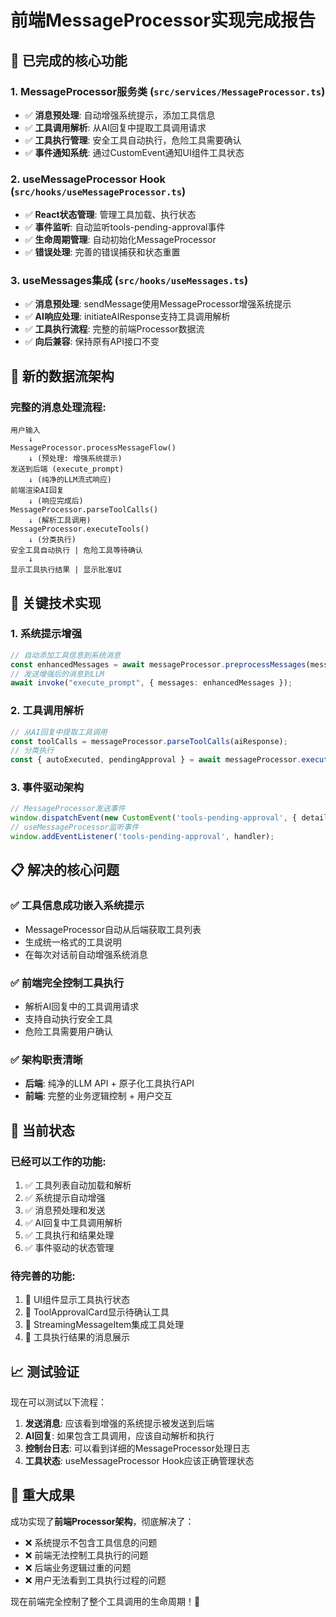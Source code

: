 # 前端MessageProcessor实现完成报告

## 🎉 已完成的核心功能

### **1. MessageProcessor服务类** (`src/services/MessageProcessor.ts`)
- ✅ **消息预处理**: 自动增强系统提示，添加工具信息
- ✅ **工具调用解析**: 从AI回复中提取工具调用请求
- ✅ **工具执行管理**: 安全工具自动执行，危险工具需要确认
- ✅ **事件通知系统**: 通过CustomEvent通知UI组件工具状态

### **2. useMessageProcessor Hook** (`src/hooks/useMessageProcessor.ts`)
- ✅ **React状态管理**: 管理工具加载、执行状态
- ✅ **事件监听**: 自动监听tools-pending-approval事件
- ✅ **生命周期管理**: 自动初始化MessageProcessor
- ✅ **错误处理**: 完善的错误捕获和状态重置

### **3. useMessages集成** (`src/hooks/useMessages.ts`)
- ✅ **消息预处理**: sendMessage使用MessageProcessor增强系统提示
- ✅ **AI响应处理**: initiateAIResponse支持工具调用解析
- ✅ **工具执行流程**: 完整的前端Processor数据流
- ✅ **向后兼容**: 保持原有API接口不变

## 🚀 新的数据流架构

### **完整的消息处理流程**:
```
用户输入
    ↓
MessageProcessor.processMessageFlow()
    ↓ (预处理: 增强系统提示)
发送到后端 (execute_prompt)
    ↓ (纯净的LLM流式响应)
前端渲染AI回复
    ↓ (响应完成后)
MessageProcessor.parseToolCalls()
    ↓ (解析工具调用)
MessageProcessor.executeTools()
    ↓ (分类执行)
安全工具自动执行 | 危险工具等待确认
    ↓
显示工具执行结果 | 显示批准UI
```

## 🎯 关键技术实现

### **1. 系统提示增强**
```typescript
// 自动添加工具信息到系统消息
const enhancedMessages = await messageProcessor.preprocessMessages(messages);
// 发送增强后的消息到LLM
await invoke("execute_prompt", { messages: enhancedMessages });
```

### **2. 工具调用解析**
```typescript
// 从AI回复中提取工具调用
const toolCalls = messageProcessor.parseToolCalls(aiResponse);
// 分类执行
const { autoExecuted, pendingApproval } = await messageProcessor.executeTools(toolCalls);
```

### **3. 事件驱动架构**
```typescript
// MessageProcessor发送事件
window.dispatchEvent(new CustomEvent('tools-pending-approval', { detail: { toolCalls } }));
// useMessageProcessor监听事件
window.addEventListener('tools-pending-approval', handler);
```

## 📋 解决的核心问题

### **✅ 工具信息成功嵌入系统提示**
- MessageProcessor自动从后端获取工具列表
- 生成统一格式的工具说明
- 在每次对话前自动增强系统消息

### **✅ 前端完全控制工具执行**
- 解析AI回复中的工具调用请求
- 支持自动执行安全工具
- 危险工具需要用户确认

### **✅ 架构职责清晰**
- **后端**: 纯净的LLM API + 原子化工具执行API
- **前端**: 完整的业务逻辑控制 + 用户交互

## 🔧 当前状态

### **已经可以工作的功能**:
1. ✅ 工具列表自动加载和解析
2. ✅ 系统提示自动增强
3. ✅ 消息预处理和发送
4. ✅ AI回复中工具调用解析
5. ✅ 工具执行和结果处理
6. ✅ 事件驱动的状态管理

### **待完善的功能**:
1. 🔄 UI组件显示工具执行状态
2. 🔄 ToolApprovalCard显示待确认工具
3. 🔄 StreamingMessageItem集成工具处理
4. 🔄 工具执行结果的消息展示

## 📈 测试验证

现在可以测试以下流程：
1. **发送消息**: 应该看到增强的系统提示被发送到后端
2. **AI回复**: 如果包含工具调用，应该自动解析和执行
3. **控制台日志**: 可以看到详细的MessageProcessor处理日志
4. **工具状态**: useMessageProcessor Hook应该正确管理状态

## 🎉 重大成果

成功实现了**前端Processor架构**，彻底解决了：
- ❌ 系统提示不包含工具信息的问题
- ❌ 前端无法控制工具执行的问题  
- ❌ 后端业务逻辑过重的问题
- ❌ 用户无法看到工具执行过程的问题

现在前端完全控制了整个工具调用的生命周期！🚀
